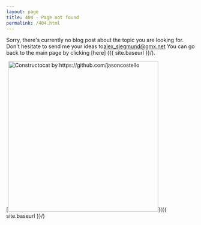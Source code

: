 ```yaml
---
layout: page
title: 404 - Page not found
permalink: /404.html
---
```

Sorry, there's currently no blog post about the topic you are looking for.
Don't hesitate to send me your ideas to<a href="mailto:alex_siegmund@gmx.net">alex_siegmund@gmx.net</a>
You can go back to the main page by clicking [here] ({{ site.baseurl }}/).

[<img src="{{ site.baseurl }}/images/404.jpg" alt="Constructocat by https://github.com/jasoncostello" style="width: 400px;"/>]({{ site.baseurl }}/)
